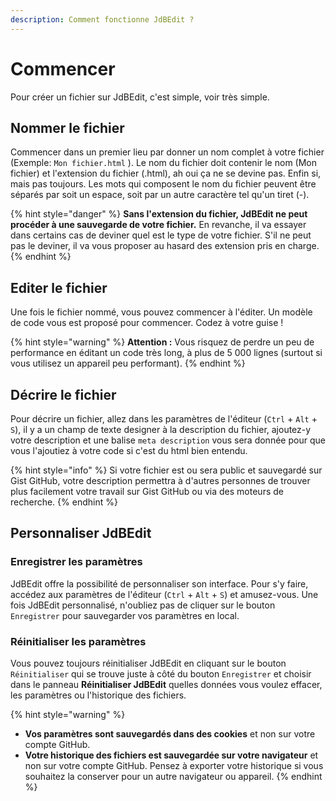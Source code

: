 ```yaml
---
description: Comment fonctionne JdBEdit ?
---
```


# Commencer

Pour créer un fichier sur JdBEdit, c'est simple, voir très simple.

## Nommer le fichier

Commencer dans un premier lieu par donner un nom complet à votre fichier \(Exemple: `Mon fichier.html` \). Le nom du  fichier doit contenir le nom \(Mon fichier\) et l'extension du fichier \(.html\), ah oui ça ne se devine pas. Enfin si, mais pas toujours. Les mots qui composent le nom du fichier  peuvent être séparés par soit un espace, soit par un autre caractère tel qu'un tiret \(-\).

{% hint style="danger" %}
**Sans l'extension du fichier, JdBEdit ne peut procéder à une sauvegarde de votre fichier.** En revanche, il va essayer dans certains cas de deviner quel est le type de votre fichier. S'il ne peut pas le deviner, il va vous proposer au hasard des extension pris en charge.
{% endhint %}

## Editer le fichier

Une fois le fichier nommé, vous pouvez commencer à l'éditer. Un modèle de code vous est proposé pour commencer. Codez à votre guise !

{% hint style="warning" %}
**Attention :** Vous risquez de perdre un peu de performance en éditant un code très long, à plus de 5 000 lignes \(surtout si vous utilisez un appareil peu performant\).
{% endhint %}

## Décrire le fichier

Pour décrire un fichier, allez dans les paramètres de l'éditeur \(`Ctrl` + `Alt` + `S`\), il y a un champ de texte designer à la description du fichier, ajoutez-y votre description et une balise `meta description` vous sera donnée pour que vous l'ajoutiez à votre code si c'est du html bien entendu.

{% hint style="info" %}
Si votre fichier est ou sera public et sauvegardé sur Gist GitHub, votre description permettra à d'autres personnes de trouver plus facilement votre travail sur Gist GitHub ou via des moteurs de recherche.
{% endhint %}

## Personnaliser JdBEdit

### Enregistrer les paramètres

JdBEdit offre la possibilité de personnaliser son interface. Pour s'y faire, accédez aux paramètres de l'éditeur \(`Ctrl` + `Alt` + `S`\) et amusez-vous. Une fois JdBEdit personnalisé, n'oubliez pas de cliquer sur le bouton `Enregistrer` pour sauvegarder vos paramètres en local.

### Réinitialiser les paramètres

Vous pouvez toujours réinitialiser JdBEdit en cliquant sur le bouton `Réinitialiser` qui se trouve juste à côté du bouton `Enregistrer` et choisir dans le panneau **Réinitialiser JdBEdit** quelles données vous voulez effacer, les paramètres ou l'historique des fichiers.

{% hint style="warning" %}
* **Vos paramètres sont sauvegardés dans des cookies**  et non sur votre compte GitHub.
* **Votre historique des fichiers est sauvegardée sur votre navigateur** et non sur votre compte GitHub. Pensez à exporter votre historique si vous souhaitez la conserver pour un autre navigateur ou appareil.
{% endhint %}

